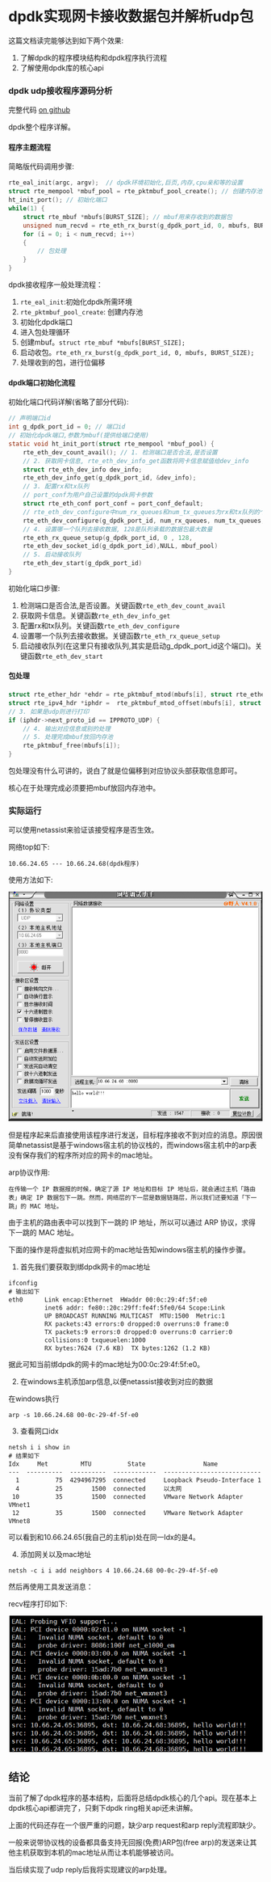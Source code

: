 # dpdk实现网卡接收数据包并解析udp包

这篇文档读完能够达到如下两个效果:

1. 了解dpdk的程序模块结构和dpdk程序执行流程
2. 了解使用dpdk库的核心api

### dpdk udp接收程序源码分析

完整代码 [on github](https://github.com/The-Dire/dpdk-by-example/blob/main/src/example/01_recv/recv.c)

dpdk整个程序详解。

#### 程序主题流程

简略版代码调用步骤:

```c
rte_eal_init(argc, argv);  // dpdk环境初始化,巨页,内存,cpu亲和等的设置
struct rte_mempool *mbuf_pool = rte_pktmbuf_pool_create(); // 创建内存池
ht_init_port(); // 初始化端口
while(1) {
	struct rte_mbuf *mbufs[BURST_SIZE]; // mbuf用来存收到的数据包
	unsigned num_recvd = rte_eth_rx_burst(g_dpdk_port_id, 0, mbufs, BURST_SIZE); // mbufs被赋值
	for (i = 0; i < num_recvd; i++)
	{
		// 包处理
	}
}
```

dpdk接收程序一般处理流程：

1. `rte_eal_init`:初始化dpdk所需环境
2. `rte_pktmbuf_pool_create`: 创建内存池
3. 初始化dpdk端口
4. 进入包处理循环
5. 创建mbuf。`struct rte_mbuf *mbufs[BURST_SIZE];`
6. 启动收包。`rte_eth_rx_burst(g_dpdk_port_id, 0, mbufs, BURST_SIZE);`
7. 处理收到的包，进行位偏移


#### dpdk端口初始化流程

初始化端口代码详解(省略了部分代码):

```c
// 声明端口id
int g_dpdk_port_id = 0; // 端口id
// 初始化dpdk端口,参数为mbuf(提供给端口使用)
static void ht_init_port(struct rte_mempool *mbuf_pool) {
	rte_eth_dev_count_avail(); // 1. 检测端口是否合法,是否设置
	// 2. 获取网卡信息, rte_eth_dev_info_get函数将网卡信息赋值给dev_info
	struct rte_eth_dev_info dev_info;
  	rte_eth_dev_info_get(g_dpdk_port_id, &dev_info);
	// 3. 配置rx和tx队列
	// port_conf为用户自己设置的dpdk网卡参数
	struct rte_eth_conf port_conf = port_conf_default;
	// rte_eth_dev_configure中num_rx_queues和num_tx_queues为rx和tx队列的个数(最大值为8)
	rte_eth_dev_configure(g_dpdk_port_id, num_rx_queues, num_tx_queues, &port_conf);
	// 4. 设置哪一个队列去接收数据, 128是队列承载的数据包最大数量
	rte_eth_rx_queue_setup(g_dpdk_port_id, 0 , 128, 
    rte_eth_dev_socket_id(g_dpdk_port_id),NULL, mbuf_pool)
	// 5. 启动接收队列
	rte_eth_dev_start(g_dpdk_port_id)
}
```

初始化端口步骤:

1. 检测端口是否合法,是否设置。关键函数`rte_eth_dev_count_avail`
2. 获取网卡信息。关键函数`rte_eth_dev_info_get`
3. 配置rx和tx队列。关键函数`rte_eth_dev_configure`
4. 设置哪一个队列去接收数据。关键函数`rte_eth_rx_queue_setup`
5. 启动接收队列(在这里只有接收队列,其实是启动g_dpdk_port_id这个端口)。关键函数`rte_eth_dev_start`

#### 包处理

```c
struct rte_ether_hdr *ehdr = rte_pktmbuf_mtod(mbufs[i], struct rte_ether_hdr*); // 1. 获取以太网头
struct rte_ipv4_hdr *iphdr =  rte_pktmbuf_mtod_offset(mbufs[i], struct rte_ipv4_hdr *, sizeof(struct rte_ether_hdr)); // 2. 解析ip头
// 3. 如果是udp则进行打印
if (iphdr->next_proto_id == IPPROTO_UDP) {
	// 4. 输出对应信息或别的处理
	// 5. 处理完成mbuf放回内存池
	rte_pktmbuf_free(mbufs[i]);
}
```

包处理没有什么可讲的，说白了就是位偏移到对应协议头部获取信息即可。

核心在于处理完成必须要把mbuf放回内存池中。
   
### 实际运行

可以使用netassist来验证该接受程序是否生效。

网络top如下:

```
10.66.24.65 --- 10.66.24.68(dpdk程序)
```

使用方法如下:

![](./resource/netassist_use.png)

但是程序起来后直接使用该程序进行发送，目标程序接收不到对应的消息。原因很简单netassist是基于windows宿主机的协议栈的，而windows宿主机中的arp表没有保存我们的程序所对应的网卡的mac地址。

arp协议作用:

```
在传输一个 IP 数据报的时候，确定了源 IP 地址和目标 IP 地址后，就会通过主机「路由表」确定 IP 数据包下一跳。然而，网络层的下一层是数据链路层，所以我们还要知道「下一跳」的 MAC 地址。
```

由于主机的路由表中可以找到下一跳的 IP 地址，所以可以通过 ARP 协议，求得下一跳的 MAC 地址。

下面的操作是将虚拟机对应网卡的mac地址告知windows宿主机的操作步骤。

1. 首先我们要获取到绑dpdk网卡的mac地址

```shell
ifconfig
# 输出如下
eth0      Link encap:Ethernet  HWaddr 00:0c:29:4f:5f:e0  
		  inet6 addr: fe80::20c:29ff:fe4f:5fe0/64 Scope:Link
		  UP BROADCAST RUNNING MULTICAST  MTU:1500  Metric:1
		  RX packets:43 errors:0 dropped:0 overruns:0 frame:0
		  TX packets:9 errors:0 dropped:0 overruns:0 carrier:0
		  collisions:0 txqueuelen:1000 
		  RX bytes:7624 (7.6 KB)  TX bytes:1262 (1.2 KB)
```

据此可知当前绑dpdk的网卡的mac地址为00:0c:29:4f:5f:e0。

2. 在windows主机添加arp信息,以便netassist接收到对应的数据

在windows执行

```shell
arp -s 10.66.24.68 00-0c-29-4f-5f-e0
```

3. 查看网口idx

```shell
netsh i i show in
# 结果如下
Idx     Met         MTU          State                Name
---  ----------  ----------  ------------  ---------------------------
  1          75  4294967295  connected     Loopback Pseudo-Interface 1
  4          25        1500  connected     以太网
 10          35        1500  connected     VMware Network Adapter VMnet1
 12          35        1500  connected     VMware Network Adapter VMnet8
```

可以看到和10.66.24.65(我自己的主机ip)处在同一Idx的是4。

4. 添加网关以及mac地址

```shell
netsh -c i i add neighbors 4 10.66.24.68 00-0c-29-4f-5f-e0
```

然后再使用工具发送消息：

recv程序打印如下:

![](./resource/recv_msg.png)

## 结论

当前了解了dpdk程序的基本结构，后面将总结dpdk核心的几个api。现在基本上dpdk核心api都讲完了，只剩下dpdk ring相关api还未讲解。

上面的代码还存在一个很严重的问题，缺少arp request和arp reply流程即缺少。

一般来说带协议栈的设备都具备支持无回报(免费)ARP包(free arp)的发送来让其他主机获取到本机的mac地址从而让本机能够被访问。

当后续实现了udp reply后我将实现建议的arp处理。